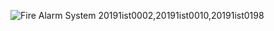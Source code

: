 ![ Fire Alarm System  20191ist0002,20191ist0010,20191ist0198](https://github.com/VamshiKrish33/fire-Alarm-system/assets/118671351/ed4a7fbc-4309-4d9c-bbfe-feb2666b7fdc)
